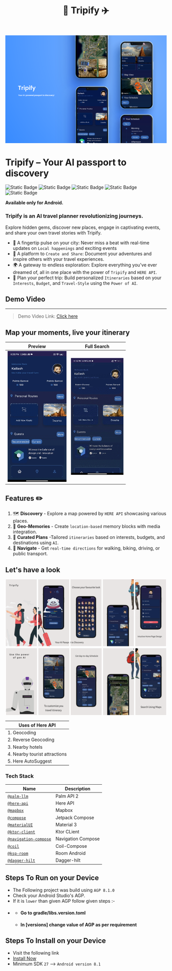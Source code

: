 <h1 align="center"> 📲 Tripify ✈️ </h1> <br>

![Image](Main.png)


# Tripify – Your AI passport to discovery

![Static Badge](https://img.shields.io/badge/Kotlin-black?style=for-the-badge&logo=kotlin&logoColor=%237F52FF&labelColor=black)
![Static Badge](https://img.shields.io/badge/Jetpack_Compose-black?style=for-the-badge&logo=Jetpack%20Compose&logoColor=%234285F4&labelColor=black)
![Static Badge](https://img.shields.io/badge/Firebase-black?style=for-the-badge&logo=firebase&logoColor=%23FFCA28&labelColor=black)
![Static Badge](https://img.shields.io/badge/Mapbox-black?style=for-the-badge&logo=mapbox&logoColor=%23000000&labelColor=white)
![Static Badge](https://img.shields.io/badge/HERE-black?style=for-the-badge&logo=here&logoColor=%2300AFAA&labelColor=black)

**Available only for Android.**

### Tripify is an AI travel planner revolutionizing journeys. 
Explore hidden gems, discover new places, engage in captivating events, and share your own travel stories with Tripify.

- 🌆  A fingertip pulse on your city: Never miss a beat with real-time updates on `Local happenings` and exciting events
- 🔄  A platform to `Create and Share`: Document your adventures and inspire others with your travel experiences.
- 🌍  A gateway to endless exploration: Explore everything you've ever dreamed of, all in one place with the power of `Tripify` and `HERE API`.
- 📅  Plan your perfect trip: Build personalized `Itineraries` based on your `Interests`, `Budget`, and `Travel-Style` using the `Power of AI`.


## Demo Video
__________________
> Demo Video Link: [Click here](https://youtu.be/ipniPvVFRyY?feature=shared)


## Map your moments, live your itinerary

| Preview  | Full Search  |
|----------|--------------|
| ![Image](Preview.gif) | ![Image](FullSearch.gif) |

## Features ✏️

1. 🗺  **Discovery** - Explore a map powered by `HERE API` showcasing various places.
2. 📱 **Geo-Memories** - Create `location-based` memory blocks with media integration.
3. 📅  **Curated Plans** -Tailored `itineraries` based on interests, budgets, and destinations using `AI`.
4. 🧭  **Navigate** - Get `real-time directions` for walking, biking, driving, or public transport.


## Let's have a look

![Image](Image1.png)
![Image](Image2.png)

| Uses of Here API    |
|--------------------------|
| 1. Geocoding          |
| 2. Reverse Geocoding     |
| 3. Nearby hotels         |
| 4. Nearby tourist attractions |
| 5. Here AutoSuggest |


### Tech Stack
| Name | Description |
| --- | --- |
| [`@palm-llm`](https://makersuite.google.com) | Palm API 2 |
| [`@here-api`](https://www.here.com/docs/) | Here API |
| [`@mapbox`](https://docs.mapbox.com/) | Mapbox |
| [`@compose`](https://developer.android.com/jetpack/compose) | Jetpack Compose |
| [`@materialUI`](https://m3.material.io/) | Material 3 |
| [`@ktor-client`](https://ktor.io/docs/create-client.html) | Ktor CLient |
| [`@navigation-compose`](https://developer.android.com/jetpack/compose/navigation) | Navigation Compose |
| [`@coil`](https://coil-kt.github.io/coil/compose/) | Coil-Compose |
| [`@ksp-room`](https://developer.android.com/build/migrate-to-ksp) | Room Android |
| [`@dagger-hilt`](https://developer.android.com/training/dependency-injection/hilt-android) | Dagger-hilt |

## Steps To Run on your Device
- The Following project was build using `AGP 8.1.0`
-  Check your Android Studio's AGP.
-  If it is `lower` than given AGP follow given steps :-
-  -  #### Go to gradle/libs.version.toml
   -  #### In [versions] change value of AGP as per requirement

## Steps To Install on your Device
- Visit the following link 
- [Install Now](https://drive.google.com/drive/folders/1_IQ9iA7CroncRSsy5x06kdQ4sjPRhHW_?usp=drive_link)
- Minimum SDK `27` --> `Android version 8.1`





